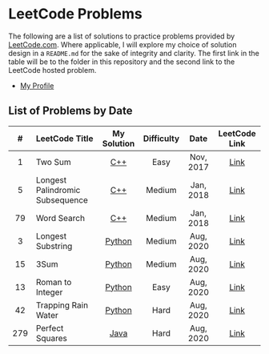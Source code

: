 # LeetCode Problems

The following are a list of solutions to practice problems provided by [LeetCode.com](https://leetcode.com/). Where applicable, I will explore my choice of solution design in a `README.md` for the sake of integrity and clarity. The first link in the table will be to the folder in this repository and the second link to the LeetCode hosted problem.

- [My Profile](https://leetcode.com/bmmurthum/)

## List of Problems by Date

| # | LeetCode Title | My Solution | Difficulty | Date | LeetCode Link |
|:-:|:---------------|:-----------:|:----------:|:----:|:-------------:|
|1| Two Sum | [C++](https://github.com/bmmurthum/LeetCode-Problems/tree/master/Easy/Two-Sum) | Easy | Nov, 2017 | [Link](https://leetcode.com/problems/two-sum/description/)
|5| Longest Palindromic Subsequence | [C++](https://github.com/bmmurthum/LeetCode-Problems/tree/master/Medium/Longest-Palindromic-Substring) | Medium | Jan, 2018 | [Link](https://leetcode.com/problems/longest-palindromic-substring/)
|79| Word Search | [C++](https://github.com/bmmurthum/LeetCode-Problems/tree/master/Medium/Word-Search) | Medium | Jan, 2018 | [Link](https://leetcode.com/problems/word-search/description/)
|3| Longest Substring | [Python](https://github.com/bmmurthum/LeetCode-Problems/tree/master/Medium/Longest-Substring-Without-Repeating-Characters) | Medium | Aug, 2020 | [Link](https://leetcode.com/problems/longest-substring-without-repeating-characters/)
|15| 3Sum | [Python](https://github.com/bmmurthum/LeetCode-Problems/tree/master/Medium/3Sum) | Medium | Aug, 2020 | [Link](https://leetcode.com/problems/3sum/)
|13| Roman to Integer | [Python](https://github.com/bmmurthum/LeetCode-Problems/tree/master/Easy/Roman-To-Integer) | Easy | Aug, 2020 | [Link](https://leetcode.com/problems/roman-to-integer/)
|42| Trapping Rain Water | [Python](https://github.com/bmmurthum/LeetCode-Problems/tree/master/Hard/Trapping-Rain-Water) | Hard | Aug, 2020 | [Link](https://leetcode.com/problems/trapping-rain-water/)
|279| Perfect Squares | [Java](https://github.com/bmmurthum/LeetCode-Problems/tree/master/Medium/Perfect-Squares) | Hard | Aug, 2020 | [Link](https://leetcode.com/problems/perfect-squares/)
